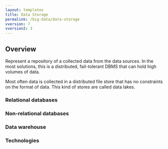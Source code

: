 ```yaml
---
layout: templates
title: Data Storage
permalink: /big-data/data-storage
vversion: 7
vversion2: 3
---
```



## Overview

Represent a repository of a collected data from the data sources. In the most solutions, this is a distributed, fail-tolerant DBMS that can hold high volumes of data.

Most often data is collected in a distributed file store that has no constraints on the format of data. This kind of stores are called data lakes.

### Relational databases

### Non-relational databases

### Data warehouse

### Technologies











